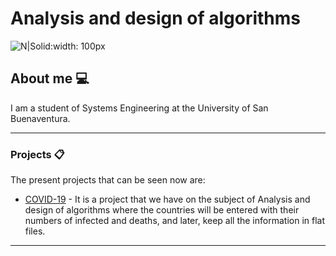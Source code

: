 # Analysis and design of algorithms

![N|Solid](https://www.usbbog.edu.co/matlab/images/logo_acreditacion.png):width: 100px 

## About me 💻

I am a student of Systems Engineering at the University of San Buenaventura.

---
### Projects 📋

The present projects that can be seen now are:

* [COVID-19](https://gisanddata.maps.arcgis.com/apps/opsdashboard/index.html#/bda7594740fd40299423467b48e9ecf6) - It is a project that we have on the subject of Analysis and design of algorithms where the countries will be entered with their numbers of infected and deaths, and later, keep all the information in flat files.
---

